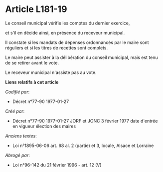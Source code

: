# Article L181-19

Le conseil municipal vérifie les comptes du dernier exercice,

et s'il en décide ainsi, en présence du receveur municipal. 

Il constate si les mandats de dépenses ordonnancés par le maire sont réguliers et si les titres de recettes sont complets. 

Le maire peut assister à la délibération du conseil municipal, mais est tenu de se retirer avant le vote. 

Le receveur municipal n'assiste pas au vote.

**Liens relatifs à cet article**

_Codifié par_:

  - Décret n°77-90 1977-01-27

_Créé par_:

  - Décret n°77-90 1977-01-27 JORF et JONC 3 février 1977 date d'entrée en vigueur élection des maires

_Anciens textes_:

  - Loi n°1895-06-06 art. 68 al. 2 (partie) et 3, locale, Alsace et Lorraine

_Abrogé par_:

  - Loi n°96-142 du 21 février 1996 - art. 12 (V)
